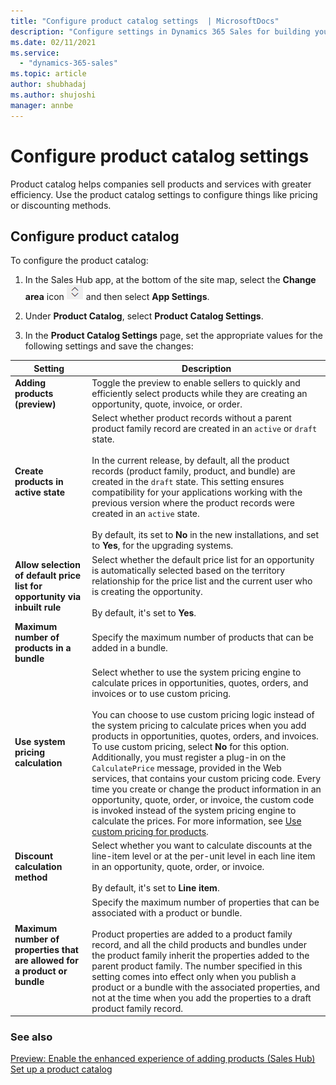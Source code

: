 ```yaml
---
title: "Configure product catalog settings  | MicrosoftDocs"
description: "Configure settings in Dynamics 365 Sales for building your product catalog."
ms.date: 02/11/2021
ms.service:
  - "dynamics-365-sales"
ms.topic: article
author: shubhadaj
ms.author: shujoshi
manager: annbe
---
```


# Configure product catalog settings

Product catalog helps companies sell products and services with greater efficiency. Use the product catalog settings to configure things like pricing or discounting methods.

## Configure product catalog  
 To configure the product catalog:  
  
1. In the Sales Hub app, at the bottom of the site map, select the <area> **Change area** icon ![Icon to change the work area](media/change-area-icon.png "Icon to change the work area") and then select **App Settings**.

2. Under **Product Catalog**, select **Product Catalog Settings**.

3. In the **Product Catalog Settings** page, set the appropriate values for the following settings and save the changes:  
  
|  Setting | Description  | 
|------|--|
|   **Adding products (preview)**  |     Toggle the preview to enable sellers to quickly and efficiently select products while they are creating an opportunity, quote, invoice, or order. 
|   **Create products in active state**  |     Select whether product records without a parent product family record are created in an `active` or `draft` state.<br /><br /> In the current release, by default, all the product records (product family, product, and bundle) are created in the `draft` state. This setting ensures compatibility for your applications working with the previous version where the product records were created in an `active` state.<br /><br /> By default, its set to **No** in the new installations, and set to **Yes**, for the upgrading systems.                 |
| **Allow selection of default price list for opportunity via inbuilt rule** |                                                                                                                                                                                                                                                                                                                                                                                                                                 Select whether the default price list for an opportunity is automatically selected based on the territory relationship for the price list and the current user who is creating the opportunity.<br /><br /> By default, it's set to **Yes**.                                                                                                                                                                                                                                                                                                                                                                                                                                 |
|                 **Maximum number of products in a bundle**                 |                                                                                                                                                                                                                                                                                                                                                                                                                                                                                                                    Specify the maximum number of products that can be added in a bundle.                                                                                                                                                                                                                                                                                                                                                                                                                                                                                                                     |
|                     **Use system pricing calculation**                     | Select whether to use the system pricing engine to calculate prices in opportunities, quotes, orders, and invoices or to use custom pricing.<br /><br /> You can choose to use custom pricing logic instead of the system pricing to calculate prices when you add products in opportunities, quotes, orders, and invoices. To use custom pricing, select **No** for this option. Additionally, you must register a plug-in on the `CalculatePrice` message, provided in the Web services, that contains your custom pricing code. Every time you create or change the product information in an opportunity, quote, order, or invoice, the custom code is invoked instead of the system pricing engine to calculate the prices. For more information, see [Use custom pricing for products](https://docs.microsoft.com/dynamics365/customerengagement/on-premises/developer/use-custom-pricing-products). |
|                      **Discount calculation method**                       |                                                                                                                                                                                                                                                                                                                                                                                                                                               Select whether you want to calculate discounts at the line-item level or at the per-unit level in each line item in an opportunity, quote, order, or invoice.<br /><br /> By default, it's set to **Line item**.                                                                                                                                                                                                                                                                                                                                                                                                                                               |
| **Maximum number of properties that are allowed for a product or bundle**  |                                                                                                                                                                                                                                                                                                Specify the maximum number of properties that can be associated with a product or bundle.<br /><br /> Product properties are added to a product family record, and all the child products and bundles under the product family inherit the properties added to the parent product family. The number specified in this setting comes into effect only when you publish a product or a bundle with the associated properties, and not at the time when you add the properties to a draft product family record.                                                                                                                                                                                                   


### See also
[Preview: Enable the enhanced experience of adding products (Sales Hub)](enable-enhanced-add-product-experience.md)  
[Set up a product catalog](set-up-product-catalog-walkthrough.md)